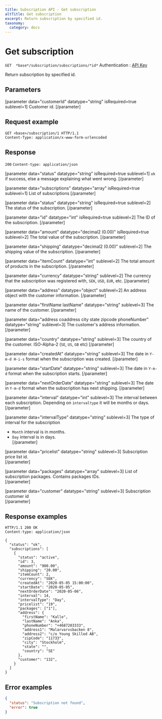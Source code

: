 ```yaml
---
title: Subscription API - Get subscription
altTitle: Get subscription
excerpt: Return subscription by specified id.
taxonomy:
  category: docs
---
```


# Get subscription

`GET  *base*/subscription/subscriptions/*id*`
Authentication : [API Key](/api-references/api-intro#authentication)

Return subscription by specified id.

## Parameters

[parameter data="customerId" datatype="string" isRequired=true sublevel=1]
Customer id.
[/parameter]

## Request example

```http
GET <base>/subscription/1 HTTP/1.1
Content-Type: application/x-www-form-urlencoded
```

## Response

`200` `Content-type: application/json`

[parameter data="status" datatype="string" isRequired=true sublevel=1]
 ``ok`` if success, else a message explaining what went wrong.
[/parameter]

[parameter data="subscriptions" datatype="array" isRequired=true sublevel=1]
List of subscriptions
[/parameter]

[parameter data="status" datatype="string" isRequired=true sublevel=2]
The status of the subscription.
[/parameter]

[parameter data="id" datatype="int" isRequired=true sublevel=2]
The ID of the subscription.
[/parameter]

[parameter data="amount" datatype="decimal2 (0.00)" isRequired=true sublevel=2]
The total value of the subscription.
[/parameter]


[parameter data="shipping" datatype="decimal2 (0.00)" sublevel=2]
The shipping value of the subscription.
[/parameter]

[parameter data="itemCount" datatype="int" sublevel=2]
The total amount of products in the subscription.
[/parameter]

[parameter data="currency" datatype="string" sublevel=2]
The currency that the subscription was registered with, ``SEK``, ``USD``, ``EUR``, etc.
[/parameter]

[parameter data="address" datatype="object" sublevel=2]
An address object with the customer information.
[/parameter]

[parameter data="firstName lastName" datatype="string" sublevel=3]
The name of the customer.
[/parameter]

[parameter data="address coaddress city state zipcode phoneNumber" datatype="string" sublevel=3]
The customer's address information.
[/parameter]

[parameter data="country" datatype="string" sublevel=3]
The country of the customer. ISO-Alpha-2 (``SE``, ``US``, ``GB`` etc)
[/parameter]

[parameter data="createdAt" datatype="string" sublevel=3]
The date in ``Y-m-d H-i-s`` format when the subscription was created.
[/parameter]

[parameter data="startDate" datatype="string" sublevel=3]
The date in ``Y-m-d`` format when the subscription starts.
[/parameter]

[parameter data="nextOrderDate" datatype="string" sublevel=3]
The date in ``Y-m-d`` format when the subscription has next shipping.
[/parameter]

[parameter data="interval" datatype="int" sublevel=3]
The interval between each subscription. Depending on `intervaltype` it will be months or days.
[/parameter]

[parameter data="intervalType" datatype="string" sublevel=3]
The type of interval for the subscription
* ``Month`` interval is in months.
* ``Day`` interval is in days.        
[/parameter]

[parameter data="pricelist" datatype="string" sublevel=3]
Subscription price list id.      
[/parameter]

[parameter data="packages" datatype="array" sublevel=3]
List of subscription packages. Contains packages IDs.   
[/parameter]

[parameter data="customer" datatype="string" sublevel=3]
Subscription customer id   
[/parameter]

## Response examples

```http
HTTP/1.1 200 OK
Content-type: application/json

{
  "status": "ok",
  "subscriptions": [
    {
      "status": "active",
      "id": 3,
      "amount": "900.00",
      "shipping": "20.00",
      "itemCount": 2,
      "currency": "SEK",
      "createdAt": "2020-05-05 15:00:00",
      "startDate": "2020-05-05",
      "nextOrderDate": "2020-05-06",
      "interval": 14,
      "intervalType": "Day",
      "pricelist": "19",
      "packages": ["1"],
      "address": {
        "firstName": "Kalle",
        "lastName": "Anka",
        "phoneNumber": "+4687203333",
        "address1": "Malarvarvsbacken 8",
        "address2": "c/o Young Skilled AB",
        "zipCode": "11733",
        "city": "Stockholm",
        "state": "",
        "country": "SE"
      },
      "customer": "132",
    }
  ]
}
```

## Error examples

```json
{
  "status": "Subscription not found",
  "error": true
}
```